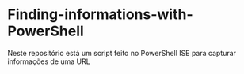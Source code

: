 # Finding-informations-with-PowerShell
Neste repositório está um script feito no PowerShell ISE para capturar informações de uma URL
